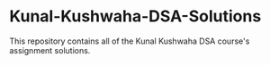 # Kunal-Kushwaha-DSA-Solutions

This repository contains all of the Kunal Kushwaha DSA course's assignment solutions.
